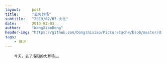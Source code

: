 ```yaml
---
layout:     post
title:      "去火葬场"
subtitle:   "2019/02/03 火化"
date:       2019-02-03
author:     "WangXiaoDong"
header-img: "https://github.com/Dongzhixiao/PictureCache/blob/master/diaryPic/20190203.jpg?raw=true"
tags:
    - 日记
---
```



```
    今天，去了洛阳的火葬场……
```

